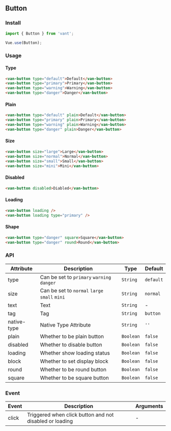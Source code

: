 ## Button

### Install
``` javascript
import { Button } from 'vant';

Vue.use(Button);
```

### Usage

#### Type

```html
<van-button type="default">Default</van-button>
<van-button type="primary">Primary</van-button>
<van-button type="warning">Warning</van-button>
<van-button type="danger">Danger</van-button>
```

#### Plain

```html
<van-button type="default" plain>Default</van-button>
<van-button type="primary" plain>Primary</van-button>
<van-button type="warning" plain>Warning</van-button>
<van-button type="danger" plain>Danger</van-button>
```

#### Size

```html 
<van-button size="large">Large</van-button>
<van-button size="normal">Normal</van-button>
<van-button size="small">Small</van-button>
<van-button size="mini">Mini</van-button>
```

#### Disabled

```html
<van-button disabled>Diabled</van-button>
```

#### Loading

```html 
<van-button loading />
<van-button loading type="primary" />
```

#### Shape

```html 
<van-button type="danger" square>Square</van-button>
<van-button type="danger" round>Round</van-button>
```

### API

| Attribute | Description | Type | Default |
|-----------|-----------|-----------|-------------|
| type | Can be set to `primary` `warning` `danger` | `String` | `default` |
| size | Can be set to `normal` `large` `small` `mini` | `String` | `normal` |
| text | Text | `String` | - |
| tag | Tag | `String` | `button` |
| native-type | Native Type Attribute | `String` | `''` |
| plain | Whether to be plain button | `Boolean` | `false` |
| disabled | Whether to disable button | `Boolean` | `false` |
| loading | Whether show loading status | `Boolean` | `false` |
| block | Whether to set display block | `Boolean` | `false` |
| round | Whether to be round button | `Boolean` | `false` |
| square | Whether to be square button | `Boolean` | `false` |

### Event

| Event | Description | Arguments |
|-----------|-----------|-----------|
| click | Triggered when click button and not disabled or loading | - |
